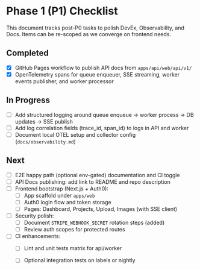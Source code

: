 # Phase 1 (P1) Checklist

This document tracks post-P0 tasks to polish DevEx, Observability, and Docs. Items can be re-scoped as we converge on frontend needs.

## Completed

- [x] GitHub Pages workflow to publish API docs from `apps/api/web/api/v1/`
- [x] OpenTelemetry spans for queue enqueuer, SSE streaming, worker events publisher, and worker processor

## In Progress

- [ ] Add structured logging around queue enqueue → worker process → DB updates → SSE publish
- [ ] Add log correlation fields (trace_id, span_id) to logs in API and worker
- [ ] Document local OTEL setup and collector config (`docs/observability.md`)

## Next

- [ ] E2E happy path (optional env-gated) documentation and CI toggle
- [ ] API Docs publishing: add link to README and repo description
- [ ] Frontend bootstrap (Next.js + Auth0):
  - [ ] App scaffold under `apps/web`
  - [ ] Auth0 login flow and token storage
  - [ ] Pages: Dashboard, Projects, Upload, Images (with SSE client)
- [ ] Security polish:
  - [ ] Document `STRIPE_WEBHOOK_SECRET` rotation steps (added)
  - [ ] Review auth scopes for protected routes
- [ ] CI enhancements:
  - [ ] Lint and unit tests matrix for api/worker
  - [ ] Optional integration tests on labels or nightly

